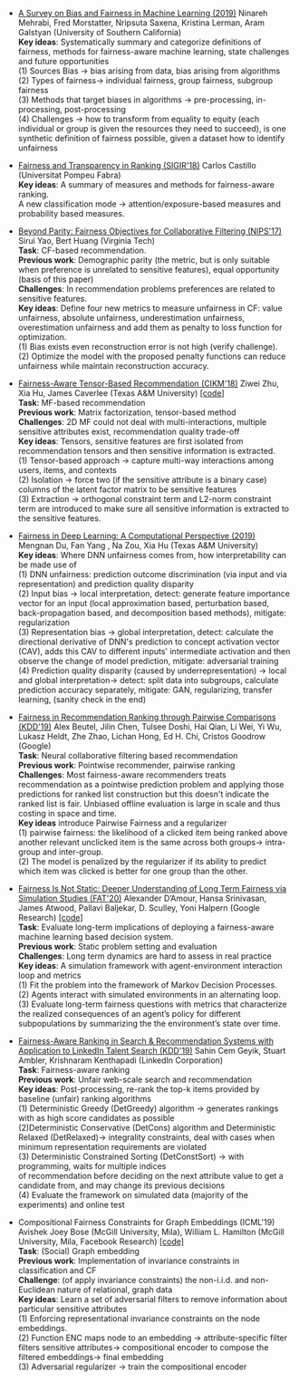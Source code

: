 - [A Survey on Bias and Fairness in Machine Learning (2019)](https://arxiv.org/pdf/1908.09635)  Ninareh Mehrabi, Fred Morstatter, Nripsuta Saxena, Kristina Lerman, Aram Galstyan (University of Southern California)  
  **Key ideas**: Systematically summary and categorize definitions of fairness, methods for fairness-aware machine learning, state challenges and future opportunities  
  (1) Sources Bias -> bias arising from data, bias arising from algorithms  
  (2) Types of fairness-> individual fairness, group fairness, subgroup fairness  
  (3) Methods that target biases in algorithms -> pre-processing, in-processing, post-processing  
  (4) Challenges -> how to transform from equality to equity (each individual or group is given the resources they need to succeed), is one synthetic definition of fairness possible, given a dataset how to identify unfairness  

- [Fairness and Transparency in Ranking (SIGIR'18)](https://dl.acm.org/ft_gateway.cfm?id=3308783&ftid=2036216&dwn=1&CFID=119489206&CFTOKEN=76711083f903224c-E779318B-BFED-B517-2464C9710362C053)	Carlos Castillo	(Universitat Pompeu Fabra)     
  **Key ideas**: A summary of measures and methods for fairness-aware ranking.  
  A new classification mode -> attention/exposure-based measures and probability based measures.  

- [Beyond Parity: Fairness Objectives for Collaborative Filtering (NIPS'17)](https://arxiv.org/pdf/1705.08804) Sirui Yao, Bert Huang (Virginia Tech)  
  **Task**: CF-based recommendation.  
  **Previous work**: Demographic parity (the metric, but is only suitable when preference is unrelated to sensitive features), equal opportunity (basis of this paper)  
  **Challenges**: In recommendation problems preferences are related to sensitive features.  
  **Key ideas**: Define four new metrics to measure unfairness in CF: value unfairness, absolute unfairness, underestimation unfairness, overestimation unfairness and add them as penalty to loss function for optimization.  
  (1) Bias exists even reconstruction error is not high (verify challenge).  
  (2) Optimize the model with the proposed penalty functions can reduce unfairness while maintain reconstruction accuracy.  

- [Fairness-Aware Tensor-Based Recommendation (CIKM'18)](http://faculty.cse.tamu.edu/caverlee/pubs/zhu2018fairness.pdf) Ziwei Zhu, Xia Hu, James Caverlee (Texas A&M University) [[code]](https://github.com/Zziwei/Fairness-Aware_Tensor-Based_Recommendation)  
  **Task**: MF-based recommendation  
  **Previous work**: Matrix factorization, tensor-based method   
  **Challenges**: 2D MF could not deal with multi-interactions, multiple sensitive attributes exist, recommendation quality trade-off  
  **Key ideas**: Tensors, sensitive features are first isolated from recommendation tensors and then sensitive information is extracted.    
  (1) Tensor-based approach -> capture multi-way interactions among users, items, and contexts  
  (2) Isolation -> force two (if the sensitive attribute is a binary case) columns of the latent factor matrix to be sensitive features  
  (3) Extraction -> orthogonal constraint term and L2-norm constraint term are introduced to make sure all sensitive information is extracted to the sensitive features.  

- [Fairness in Deep Learning: A Computational Perspective (2019)](https://arxiv.org/abs/1908.08843)  Mengnan Du, Fan Yang , Na Zou, Xia Hu (Texas A&M University)  
  **Key ideas**: Where DNN unfairness comes from, how interpretability can be made use of  
  (1) DNN unfairness: prediction outcome discrimination (via input and via representation) and prediction quality disparity  
  (2) Input bias -> local interpretation, detect: generate feature importance vector for an input (local approximation based, perturbation based, back-propagation based, and decomposition based methods), mitigate: regularization  
  (3) Representation bias ->  global interpretation, detect: calculate the directional derivative of DNN's prediction to concept activation vector (CAV), adds this CAV to different inputs' intermediate activation and then observe the change of model prediction, mitigate: adversarial training  
  (4) Prediction quality disparity (caused by underrepresentation) -> local and global interpretation-> detect: split data into subgroups, calculate prediction accuracy separately, mitigate: GAN, regularizing, transfer learning, (sanity check in the end) 

- [Fairness in Recommendation Ranking through Pairwise Comparisons (KDD'19)](https://doi.org/10.1145/3292500.3330745) Alex Beutel, Jilin Chen, Tulsee Doshi, Hai Qian, Li Wei, Yi Wu, Lukasz Heldt, Zhe Zhao, Lichan Hong, Ed H. Chi, Cristos Goodrow (Google)  
  **Task**: Neural collaborative filtering based recommendation   
  **Previous work**: Pointwise recommender, pairwise ranking  
  **Challenges**: Most fairness-aware recommenders treats recommendation as a pointwise prediction problem and applying those predictions for ranked list construction but this doesn't indicate the ranked list is fair. Unbiased offline evaluation is large in scale and thus costing in space and time.  
  **Key ideas** introduce Pairwise Fairness and a regularizer  
  (1) pairwise fairness: the likelihood of a clicked item being ranked above another relevant unclicked item is the same across both groups-> intra-group and inter-group.  
  (2) The model is penalized by the regularizer if its ability to predict which item was clicked is better for one group than the other.  
  
- [Fairness Is Not Static: Deeper Understanding of Long Term Fairness via Simulation Studies (FAT'20)](https://dl.acm.org/doi/pdf/10.1145/3351095.3372878?download=true) Alexander D’Amour, Hansa Srinivasan, James Atwood, Pallavi Baljekar, D. Sculley, Yoni Halpern (Google Research) [[code]](https://github.com/google/ml-fairness-gym/)  
  **Task**: Evaluate long-term implications of deploying a fairness-aware machine learning based decision system.  
  **Previous work**: Static problem setting and evaluation    
  **Challenges**: Long term dynamics are hard to assess in real practice  
  **Key ideas**: A simulation framework with agent-environment interaction loop and metrics  
  (1) Fit the problem into the framework of Markov Decision Processes.  
  (2) Agents interact with simulated environments in an alternating loop.  
  (3) Evaluate long-term fairness questions with metrics that characterize the realized consequences of an agent’s policy for different subpopulations by summarizing the the environment’s state over time.

-  [Fairness-Aware Ranking in Search & Recommendation Systems with Application to LinkedIn Talent Search (KDD'19)](https://arxiv.org/pdf/1905.01989) Sahin Cem Geyik, Stuart Ambler, Krishnaram Kenthapadi (LinkedIn Corporation)  
  **Task**: Fairness-aware ranking   
  **Previous work**: Unfair web-scale search and recommendation  
  **Key ideas**: Post-processing, re-rank the top-k items provided by baseline (unfair) ranking algorithms  
  (1) Deterministic Greedy (DetGreedy) algorithm -> generates rankings with as high score candidates as possible  
  (2)Deterministic Conservative (DetCons) algorithm and Deterministic Relaxed (DetRelaxed)-> integrality constraints, deal with cases when minimum representation requirements are violated   
  (3) Deterministic Constrained Sorting (DetConstSort) -> with programming, waits for multiple indices  
  of recommendation before deciding on the next attribute value to get a candidate from, and may change its previous decisions  
  (4) Evaluate the framework on simulated data (majority of the experiments) and online test  
  
- Compositional Fairness Constraints for Graph Embeddings (ICML'19) Avishek Joey Bose (McGill University, Mila), William L. Hamilton (McGill University, Mila, Facebook Research) [[code]](https://github.com/joeybose/Flexible-Fairness-Constraints)  
  **Task**: (Social) Graph embedding  
  **Previous work**: Implementation of invariance constraints in classification and CF  
  **Challenge**: (of apply invariance constraints) the non-i.i.d. and non-Euclidean nature of relational, graph data  
  **Key ideas**: Learn a set of adversarial filters to remove information about particular sensitive attributes  
  (1) Enforcing representational invariance constraints on the node embeddings.  
  (2) Function ENC maps node to an embedding -> attribute-specific filter filters sensitive attributes-> compositional encoder to compose the filtered embeddings-> final embedding  
  (3) Adversarial regularizer -> train the compositional encoder

